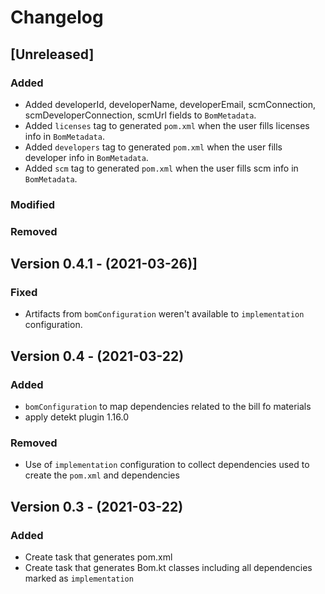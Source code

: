 # Changelog

## [Unreleased]
### Added
- Added developerId, developerName, developerEmail, scmConnection, scmDeveloperConnection, scmUrl fields to `BomMetadata`.
- Added `licenses` tag to generated `pom.xml` when the user fills licenses info in `BomMetadata`.
- Added `developers` tag to generated `pom.xml` when the user fills developer info in `BomMetadata`.
- Added `scm` tag to generated `pom.xml` when the user fills scm info in `BomMetadata`.

### Modified
### Removed

## Version 0.4.1 - (2021-03-26)]
### Fixed
- Artifacts from `bomConfiguration` weren't available to `implementation` configuration.

## Version 0.4 - (2021-03-22)
### Added
- `bomConfiguration` to map dependencies related to the bill fo materials
- apply detekt plugin 1.16.0

### Removed
- Use of `implementation` configuration to collect dependencies used to create the `pom.xml` and dependencies

## Version 0.3 - (2021-03-22)
### Added
- Create task that generates pom.xml
- Create task that generates Bom.kt classes including all dependencies marked as `implementation`
